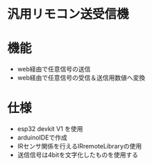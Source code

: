 # 汎用リモコン送受信機
# 機能
- web経由で任意信号の送信
- web経由で任意信号の受信＆送信用数値へ変換
# 仕様
- esp32 devkit V1 を使用
- arduinoIDEで作成
- IRセンサ関係を行えるIRremoteLibraryの使用
- 送信信号は4bitを文字化したものを使用する